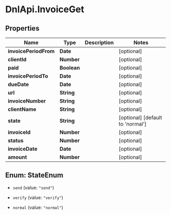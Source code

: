 # DnlApi.InvoiceGet

## Properties
Name | Type | Description | Notes
------------ | ------------- | ------------- | -------------
**invoicePeriodFrom** | **Date** |  | [optional] 
**clientId** | **Number** |  | [optional] 
**paid** | **Boolean** |  | [optional] 
**invoicePeriodTo** | **Date** |  | [optional] 
**dueDate** | **Date** |  | [optional] 
**url** | **String** |  | [optional] 
**invoiceNumber** | **String** |  | [optional] 
**clientName** | **String** |  | [optional] 
**state** | **String** |  | [optional] [default to &#39;normal&#39;]
**invoiceId** | **Number** |  | [optional] 
**status** | **Number** |  | [optional] 
**invoiceDate** | **Date** |  | [optional] 
**amount** | **Number** |  | [optional] 


<a name="StateEnum"></a>
## Enum: StateEnum


* `send` (value: `"send"`)

* `verify` (value: `"verify"`)

* `normal` (value: `"normal"`)




